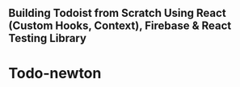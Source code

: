 ## Building Todoist from Scratch Using React (Custom Hooks, Context), Firebase & React Testing Library

# Todo-newton
